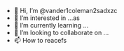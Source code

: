 - 👋 Hi, I’m @vander1coleman2sadxzc
- 👀 I’m interested in ...as
- 🌱 I’m currently learning ...
- 💞️ I’m looking to collaborate on ...
- 📫 How to reacefs
<!---vzxcdsffd
vander1coleman2/vander1coleman2 is a ✨ special ✨ repository because its `README.md` (this file) appears on your GitHub profile.
You can click thhk.e Preview link tsco take a look at your changes.
--->
